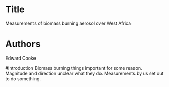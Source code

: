 # Title
Measurements of biomass burning aerosol
over West Africa

# Authors
Edward Cooke

#Introduction
Biomass burning things important for some reason. Magnitude
and direction unclear what they do. Measurements by us set
out to do something.